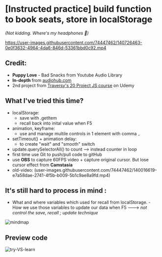 # [Instructed practice] build function to book seats, store in localStorage

_(Not kidding. Where's my headphones 🗿)_


https://user-images.githubusercontent.com/74447462/140726463-0e0f3632-4964-4da6-846d-53361bbd0c92.mp4



## Credit:
- **Puppy Love** - Bad Snacks from Youtube Audio Library  
- **In-depth** from [audiohub.com](https://audiohub.com/song/in-depth)  
- 2nd project from [Traversy's 20 Project JS course](https://www.udemy.com/course/web-projects-with-vanilla-javascript/) on Udemy

## What I've tried this time?

 - localStorage:
	 - save with .getItem
	 - recall back into inital value when F5
- animation, keyframe:
	- use and manage multile controls in 1 element with comma `,`
- setTimeout() + animation delay:
	- to create "wait" and "smooth" switch 
- update.querySelectorAll() to count --> instead counter in loop
- first time use Git to push/pull code to gitHub
- use **OBS** to capture 60FPS video + capture original cursor. But lose cursor effect from **Camstasia**
- old-video: (user-images.githubusercontent.com/74447462/140016619-e7a58dae-2741-4f5b-b009-5b1c9ae8a9fd.mp4)
## It's still hard to process in mind :
   - What and where variables which used for recall from localStorage. 
	- How we use those variables to update our data when F5
	---> *not control the save, recall ; update technique*

![mindmap](https://user-images.githubusercontent.com/74447462/140616489-dec3dd88-616e-4598-8c98-3ccb4f77e551.png)

## Preview code

![try-VS-learn](https://user-images.githubusercontent.com/74447462/140018742-89bc46dc-f4d2-474a-86d4-6d8cf086a8b5.png)
